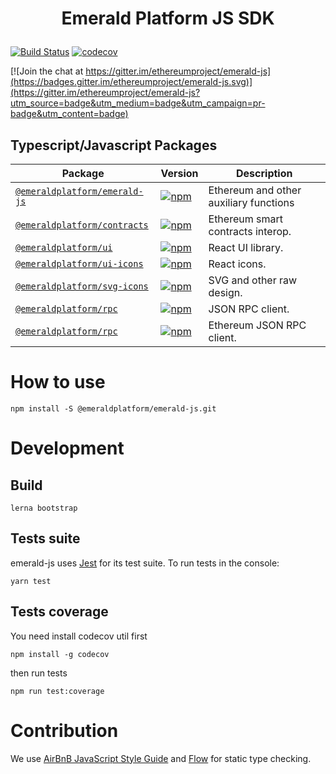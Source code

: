 <h1 align="center">
    <p align="center">Emerald Platform JS SDK</p>
</h1>

[![Build Status](https://travis-ci.org/ETCDEVTeam/emerald-js.svg?branch=master)](https://travis-ci.org/ETCDEVTeam/emerald-js)
[![codecov](https://codecov.io/gh/ETCDEVTeam/emerald-js/branch/master/graph/badge.svg)](https://codecov.io/gh/ETCDEVTeam/emerald-js)



[![Join the chat at https://gitter.im/ethereumproject/emerald-js](https://badges.gitter.im/ethereumproject/emerald-js.svg)](https://gitter.im/ethereumproject/emerald-js?utm_source=badge&utm_medium=badge&utm_campaign=pr-badge&utm_content=badge)



## Typescript/Javascript Packages


| Package                                                  | Version                                                                                                                 | Description                                                                                       |
| -------------------------------------------------------- | ----------------------------------------------------------------------------------------------------------------------- | ------------------------------------------------------------------------------------------------- |
| [`@emeraldplatform/emerald-js`](/packages/emerald-js)                               | [![npm](https://img.shields.io/npm/v/@emeraldplatform/emerald-js.svg)](https://www.npmjs.com/package/@emeraldplatform/emerald-js)                                   | Ethereum and other auxiliary functions |
| [`@emeraldplatform/contracts`](/packages/contracts) | [![npm](https://img.shields.io/npm/v/@emeraldplatform/contracts.svg)](https://www.npmjs.com/package/@emeraldplatform/contracts) | Ethereum smart contracts interop.    |
| [`@emeraldplatform/ui`](/packages/ui) | [![npm](https://img.shields.io/npm/v/@emeraldplatform/ui.svg)](https://www.npmjs.com/package/@emeraldplatform/ui) | React UI library.    |
| [`@emeraldplatform/ui-icons`](/packages/ui-icons) | [![npm](https://img.shields.io/npm/v/@emeraldplatform/ui-icons.svg)](https://www.npmjs.com/package/@emeraldplatform/ui-icons) | React icons.    |
| [`@emeraldplatform/svg-icons`](/packages/svg-icons) | [![npm](https://img.shields.io/npm/v/@emeraldplatform/svg-icons.svg)](https://www.npmjs.com/package/@emeraldplatform/svg-icons) | SVG and other raw design.    |
| [`@emeraldplatform/rpc`](/packages/rpc) | [![npm](https://img.shields.io/npm/v/@emeraldplatform/rpc.svg)](https://www.npmjs.com/package/@emeraldplatform/rpc) | JSON RPC client.    |
| [`@emeraldplatform/rpc`](/packages/eth-rpc) | [![npm](https://img.shields.io/npm/v/@emeraldplatform/eth-rpc.svg)](https://www.npmjs.com/package/@emeraldplatform/eth-rpc) | Ethereum JSON RPC client.    |

# How to use

```
npm install -S @emeraldplatform/emerald-js.git

```

# Development

## Build

```
lerna bootstrap
```

## Tests suite
emerald-js uses [Jest](http://facebook.github.io/jest/) for its test suite. To run tests in the console:

```
yarn test
```

## Tests coverage

You need install codecov util first

```
npm install -g codecov
```

then run tests

```
npm run test:coverage
```

# Contribution

We use [AirBnB JavaScript Style Guide](https://github.com/airbnb/javascript) and [Flow](https://flow.org/) for static type checking.